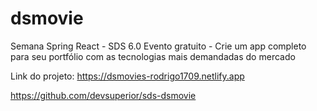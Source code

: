 # dsmovie
Semana Spring React - SDS 6.0 Evento gratuito - Crie um app completo para seu portfólio com as tecnologias mais demandadas do mercado

Link do projeto: https://dsmovies-rodrigo1709.netlify.app

https://github.com/devsuperior/sds-dsmovie
